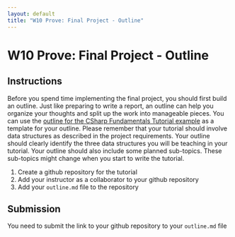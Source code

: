 ```yaml
---
layout: default
title: "W10 Prove: Final Project - Outline"
---
```


# W10 Prove: Final Project - Outline
## Instructions
Before you spend time implementing the final project, you should first build an outline. Just like preparing to write a report, an outline can help you organize your thoughts and split up the work into manageable pieces. You can use the [outline for the CSharp Fundamentals Tutorial example](https://github.com/byui-cse/cse212-csharp/blob/master/CSharp_fundamentals/outline.md) as a template for your outline. Please remember that your tutorial should involve data structures as described in the project requirements. Your outline should clearly identify the three data structures you will be teaching in your tutorial. Your outline should also include some planned sub-topics. These sub-topics might change when you start to write the tutorial.

1. Create a github repository for the tutorial
2. Add your instructor as a collaborator to your github repository
3. Add your `outline.md` file to the repository

## Submission
You need to submit the link to your github repository to your `outline.md` file